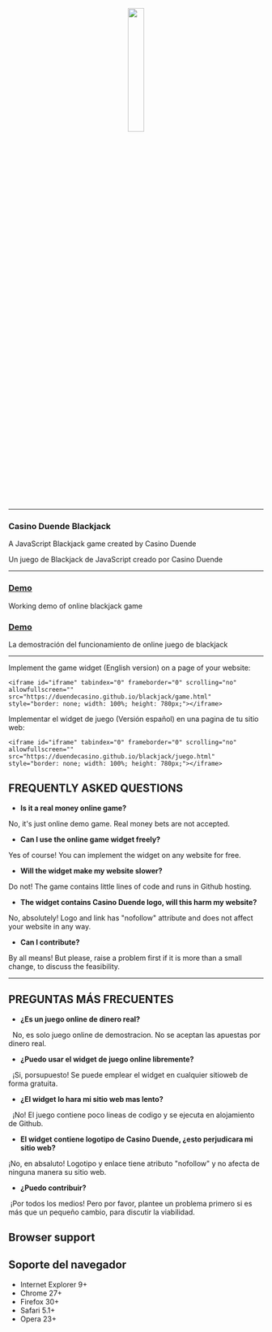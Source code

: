 <p align="center"><img width="25%"  src="https://i.ibb.co/NS3c1Tb/logo.png"></p>


----

### Casino Duende Blackjack


A JavaScript Blackjack game created by Casino Duende

Un juego de Blackjack de JavaScript creado por Casino Duende

-----

### [Demo](https://casinoduende.com/en/blackjack/)

Working demo of online blackjack game

### [Demo](https://casinoduende.com/blackjack/)

La demostración del funcionamiento de online juego de blackjack

-----

Implement the game widget (English version) on a page of your website:

```
<iframe id="iframe" tabindex="0" frameborder="0" scrolling="no" allowfullscreen="" src="https://duendecasino.github.io/blackjack/game.html" style="border: none; width: 100%; height: 780px;"></iframe>
```

Implementar el widget de juego (Versión español) en una pagina de tu sitio web:

```
<iframe id="iframe" tabindex="0" frameborder="0" scrolling="no" allowfullscreen="" src="https://duendecasino.github.io/blackjack/juego.html" style="border: none; width: 100%; height: 780px;"></iframe>
```

## FREQUENTLY ASKED QUESTIONS

- **Is it a real money online game?**

No, it's just online demo game. Real money bets are not accepted.


- **Can I use the online game widget freely?**

Yes of course! You can implement the widget on any website for free.

- **Will the widget make my website slower?**

Do not! The game contains little lines of code and runs in Github hosting.

- **The widget contains Casino Duende logo, will this harm my website?**

No, absolutely! Logo and link has "nofollow" attribute and does not affect your website in any way.

- **Can I contribute?**

By all means! But please, raise a problem first if it is more than a small change, to discuss the feasibility.

-----

## PREGUNTAS MÁS FRECUENTES

- **¿Es un juego online de dinero real?**

  No, es solo juego online de demostracion. No se aceptan las apuestas por dinero real.


- **¿Puedo usar el widget de juego online libremente?**

  ¡Si, porsupuesto! Se puede emplear el widget en cualquier sitioweb de forma gratuita.

- **¿El widget lo hara mi sitio web mas lento?**

  ¡No! El juego contiene poco lineas de codigo y se ejecuta en alojamiento de Github.

- **El widget contiene logotipo de Casino Duende, ¿esto perjudicara mi sitio web?**

¡No, en absaluto! Logotipo y enlace tiene atributo "nofollow" y no afecta de ninguna manera su sitio web.  

- **¿Puedo contribuir?**

 ¡Por todos los medios! Pero por favor, plantee un problema primero si es más que un pequeño cambio, para discutir la viabilidad.


## Browser support
## Soporte del navegador

- Internet Explorer 9+
- Chrome 27+
- Firefox 30+
- Safari 5.1+
- Opera 23+

